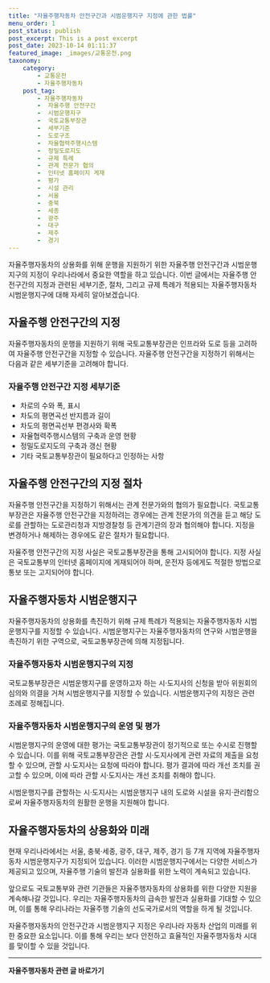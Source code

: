 ```yaml
---
title: "자율주행자동차 안전구간과 시범운행지구 지정에 관한 법률"
menu_order: 1
post_status: publish
post_excerpt: This is a post excerpt
post_date: 2023-10-14 01:11:37
featured_image: _images/교통운전.png
taxonomy:
    category:
        - 교통운전
        - 자율주행자동차
    post_tag:
        - 자율주행자동차
        -  자율주행 안전구간
        -  시범운행지구
        -  국토교통부장관
        -  세부기준
        -  도로구조
        -  자율협력주행시스템
        -  정밀도로지도
        -  규제 특례
        -  관계 전문가 협의
        -  인터넷 홈페이지 게재
        -  평가
        -  시설 관리
        -  서울
        -  충북
        -  세종
        -  광주
        -  대구
        -  제주
        -  경기
---
```




자율주행자동차의 상용화를 위해 운행을 지원하기 위한 자율주행 안전구간과 시범운행지구의 지정이 우리나라에서 중요한 역할을 하고 있습니다. 이번 글에서는 자율주행 안전구간의 지정과 관련된 세부기준, 절차, 그리고 규제 특례가 적용되는 자율주행자동차 시범운행지구에 대해 자세히 알아보겠습니다.

## 자율주행 안전구간의 지정

자율주행자동차의 운행을 지원하기 위해 국토교통부장관은 인프라와 도로 등을 고려하여 자율주행 안전구간을 지정할 수 있습니다. 자율주행 안전구간을 지정하기 위해서는 다음과 같은 세부기준을 고려해야 합니다.

### 자율주행 안전구간 지정 세부기준

- 차로의 수와 폭, 표시
- 차도의 평면곡선 반지름과 길이
- 차도의 평면곡선부 편경사와 확폭
- 자율협력주행시스템의 구축과 운영 현황
- 정밀도로지도의 구축과 갱신 현황
- 기타 국토교통부장관이 필요하다고 인정하는 사항

## 자율주행 안전구간의 지정 절차

자율주행 안전구간을 지정하기 위해서는 관계 전문가와의 협의가 필요합니다. 국토교통부장관은 자율주행 안전구간을 지정하려는 경우에는 관계 전문가의 의견을 듣고 해당 도로를 관할하는 도로관리청과 지방경찰청 등 관계기관의 장과 협의해야 합니다. 지정을 변경하거나 해제하는 경우에도 같은 절차가 필요합니다.

자율주행 안전구간의 지정 사실은 국토교통부장관을 통해 고시되어야 합니다. 지정 사실은 국토교통부의 인터넷 홈페이지에 게재되어야 하며, 운전자 등에게도 적절한 방법으로 통보 또는 고지되어야 합니다.

## 자율주행자동차 시범운행지구

자율주행자동차의 상용화를 촉진하기 위해 규제 특례가 적용되는 자율주행자동차 시범운행지구를 지정할 수 있습니다. 시범운행지구는 자율주행자동차의 연구와 시범운행을 촉진하기 위한 구역으로, 국토교통부장관에 의해 지정됩니다.

### 자율주행자동차 시범운행지구의 지정

국토교통부장관은 시범운행지구를 운영하고자 하는 시·도지사의 신청을 받아 위원회의 심의와 의결을 거쳐 시범운행지구를 지정할 수 있습니다. 시범운행지구의 지정은 관련 조례로 정해집니다.

### 자율주행자동차 시범운행지구의 운영 및 평가

시범운행지구의 운영에 대한 평가는 국토교통부장관이 정기적으로 또는 수시로 진행할 수 있습니다. 이를 위해 국토교통부장관은 관할 시·도지사에게 관련 자료의 제출을 요청할 수 있으며, 관할 시·도지사는 요청에 따라야 합니다. 평가 결과에 따라 개선 조치를 권고할 수 있으며, 이에 따라 관할 시·도지사는 개선 조치를 취해야 합니다.

시범운행지구를 관할하는 시·도지사는 시범운행지구 내의 도로와 시설을 유지·관리함으로써 자율주행자동차의 원활한 운행을 지원해야 합니다.

## 자율주행자동차의 상용화와 미래

현재 우리나라에서는 서울, 충북·세종, 광주, 대구, 제주, 경기 등 7개 지역에 자율주행자동차 시범운행지구가 지정되어 있습니다. 이러한 시범운행지구에서는 다양한 서비스가 제공되고 있으며, 자율주행 기술의 발전과 실용화를 위한 노력이 계속되고 있습니다.

앞으로도 국토교통부와 관련 기관들은 자율주행자동차의 상용화를 위한 다양한 지원을 계속해나갈 것입니다. 우리는 자율주행자동차의 급속한 발전과 실용화를 기대할 수 있으며, 이를 통해 우리나라는 자율주행 기술의 선도국가로서의 역할을 하게 될 것입니다.

자율주행자동차의 안전구간과 시범운행지구 지정은 우리나라 자동차 산업의 미래를 위한 중요한 요소입니다. 이를 통해 우리는 보다 안전하고 효율적인 자율주행자동차 시대를 맞이할 수 있을 것입니다.

<!-- wp:separator -->
<hr class="wp-block-separator has-alpha-channel-opacity"/>
<!-- /wp:separator -->

<!-- wp:group {"backgroundColor":"base","layout":{"type":"constrained"}} -->
<div class="wp-block-group has-base-background-color has-background"><!-- wp:paragraph {"align":"center","fontSize":"large"} -->
<p class="has-text-align-center has-large-font-size"><strong>자율주행자동차 관련 글 바로가기</strong></p>
<!-- /wp:paragraph -->


<!-- wp:latest-posts
{"categories":[{"id":2136,"count":19,"description":"","link":"https://uknowlaw.com/category/%ec%9e%90%ec%9c%a8%ec%a3%bc%ed%96%89%ec%9e%90%eb%8f%99%ec%b0%a8/","name":"자율주행자동차","slug":"자율주행자동차","taxonomy":"category","parent":0,"meta":[],"_links":{"self":[{"href":"https://uknowlaw.com/wp-json/wp/v2/categories/2136"}],"collection":[{"href":"https://uknowlaw.com/wp-json/wp/v2/categories"}],"about":[{"href":"https://uknowlaw.com/wp-json/wp/v2/taxonomies/category"}],"wp:post_type":[{"href":"https://uknowlaw.com/wp-json/wp/v2/posts?categories=2136"}],"curies":[{"name":"wp","href":"https://api.w.org/{rel}","templated":true}]}}],"postsToShow":100,"excerptLength":28,"postLayout":"grid","columns":2,"featuredImageAlign":"left","featuredImageSizeSlug":"large","fontSize":"medium"} /--></div>
<!-- /wp:group -->